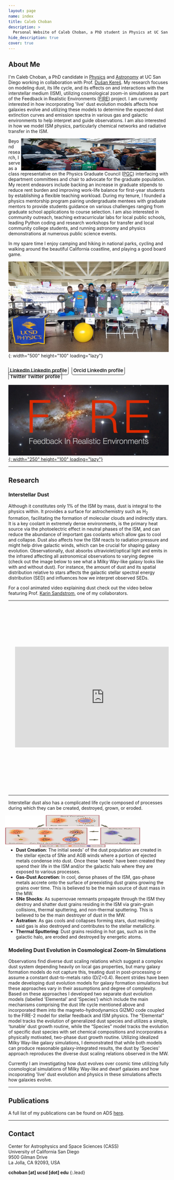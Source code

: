 ```yaml
---
layout: page
name: index
title: Caleb Choban
description: >
  Personal Website of Caleb Choban, a PhD student in Physics at UC San Diego.
hide_description: true
cover: true
---
```

<!-- <script type="text/javascript">
	document.getElementsByClassName("page-title")[0].classList.add("sr-only");
</script> -->

<style type="text/css">
	.page-title {
		position: absolute;
		width: 1px;
  		height: 1px;
  		margin: -1px;
  		border: 0;
  		padding: 0;
  		clip: rect(0 0 0 0);
  		overflow: hidden;
	}
</style>

<h2 class="h1" style="color: {{site.theme_color}}" id="about">About Me </h2>

 I'm Caleb Choban, a PhD candidate in [Physics](https://physics.ucsd.edu/) and [Astronomy](https://astronomy.ucsd.edu/) at UC San Diego working in collaboration with Prof. [Dušan Kereš](https://cass.ucsd.edu/index.php/faculty:Dkeres). My research focuses on modeling dust, its life cycle, and its effects on and interactions with the interstellar medium (ISM), utilizing cosmological zoom-in simulations as part of the Feedback in Realistic Environments ([FIRE](https://fire.northwestern.edu/)) project. I am currently interested in how incorporating 'live' dust evolution models affects how galaxies evolve and utilizing these models to determine the expected dust extinction curves and emission spectra in various gas and galactic environments to help interpret and guide observations. I am also interested in how we model ISM physics, particularly chemical networks and radiative transfer in the ISM. 


<figure>
    <img align="right"  width="500" height="100" src="./assets/img/2019_space_day.jpg">
</figure>

Beyond research, I serve as a class representative on the Physics Graduate Council ([PGC](https://sites.google.com/a/physics.ucsd.edu/physics-graduate-council/)) interfacing with department committees and chair to advocate for the graduate population. My recent endeavors include backing an increase in graduate stipends to reduce rent burden and improving work-life balance for first-year students by establishing a flexible teaching workload. During my tenure, I founded a physics mentorship program pairing undergraduate mentees with graduate mentors to provide students guidance on various challenges ranging from graduate school applications to course selection. I am also interested in community outreach, teaching extracurricular labs for local public schools, leading Python coding and research workshops for transfer and local community college students, and running astronomy and physics demonstrations at numerous public science events.

In my spare time I enjoy camping and hiking in national parks, cycling and walking around the beautiful California coastline, and playing a good board game.


![Expo Day 2020](./assets/img/2020_expo_day.jpg){: width="500" height="100" loading="lazy"} 


<div class="body-social sidebar-social">
  <ul>
    <li> <a href="https://www.linkedin.com/in/cchoban" title="LinkedIn" class="no-mark-external" target="_blank"> <span class="icon-linkedin2"></span> <span aria-hidden="true">LinkedIn </span><span class="sr-only">LinkedIn profile</span></a></li>
    <li> <a href="https://orcid.org/0000-0001-9200-169X" title="Orcid" class="no-mark-external" target="_blank"> <span class="icon-orcid2"></span> <span aria-hidden="true">Orcid </span><span class="sr-only">LinkedIn profile</span></a></li>
    <li> <a href="https://twitter.com/cchoban" title="Twitter" class="no-mark-external" target="_blank"> <span class="icon-twitter"></span> <span aria-hidden="true">Twitter </span><span class="sr-only">Twitter profile</span></a></li>
    
  </ul>
</div>

[![FIRE logo](./assets/img/FIRE_logo.jpg){: width="250" height="100" loading="lazy"}](https://fire.northwestern.edu/)




---
<h2 class="h1" style="color: {{site.theme_color}}" id="research">Research </h2>

<h3 class="h2">Interstellar Dust</h3>


Although it constitutes only 1% of the ISM by mass, dust is integral to the physics within. It provides a surface for astrochemistry such as H<sub>2</sub> formation, facilitating the formation of molecular clouds and indirectly stars. It is a key coolant in extremely dense environments, is the primary heat source via the photoelectric effect in neutral phases of the ISM, and can reduce the abundance of important gas coolants which allow gas to cool and collapse. Dust also affects how the ISM reacts to radiation pressure and might help drive galactic winds, which can be crucial for shaping galaxy evolution. Observationally, dust absorbs ultraviolet/optical light and emits in the infrared affecting all astronomical observations to varying degree (check out the image below to see what a Milky Way-like galaxy looks like with and without dust). For instance, the amount of dust and its spatial distribution relative to stars affects the galactic stellar spectral energy distribution (SED) and influences how we interpret observed SEDs.

For a cool animated video explaining dust check out the video below featuring Prof. [Karin Sandstrom](http://karinsandstrom.github.io/), one of my collaborators.


<!-- Put image and youtube video in a table to make them side by side -->
<table><tr>
<td style="width:50%;background:transparent;border:none;" >
<img width="500" height="600" src="./assets/img/dust_no_dust_galaxy.jpg"></td>
<td style="width:50%;background:transparent;border:none;">
<iframe width="560" height="315" src="https://www.youtube.com/embed/8bRy5VDJsTI" frameborder="0" allow="encrypted-media;" allowfullscreen></iframe></td>
</tr></table>





Interstellar dust also has a complicated life cycle composed of processes during which they can be created, destroyed, grown, or eroded. 

<figure>
    <img align="right" width="600" height="100" src="./assets/img/dust_lifecycle.jpg" style="margin:0px 50px">
</figure>

  * **Dust Creation**: The initial seeds' of the dust population are created in the stellar ejecta of SNe and AGB winds where a portion of ejected metals condense into dust. Once these 'seeds' have been created they spend their life in the ISM and/or the galactic halo where they are exposed to various processes. 
  * **Gas-Dust Accretion**: In cool, dense phases of the ISM, gas-phase metals accrete onto the surface of preexisting dust grains growing the grains over time. This is believed to be the main source of dust mass in the MW. 
  * **SNe Shocks**: As supernovae remnants propagate through the ISM they destroy and shatter dust grains residing in the ISM via grain-grain collisions, thermal sputtering, and non-thermal sputtering. This is believed to be the main destroyer of dust in the MW. 
  * **Astration**: As gas cools and collapses forming stars, dust residing in said gas is also destroyed and contributes to the stellar metallicity. 
  * **Thermal Sputtering**: Dust grains residing in hot gas, such as in the galactic halo, are eroded and destroyed by energetic atoms.


<h3 class="h2">Modeling Dust Evolution in Cosmological Zoom-In Simulations</h3>



Observations find diverse dust scaling relations which suggest a complex dust system depending heavily on local gas properties, but many galaxy formation models do not capture this, treating dust in post-processing or assume a constant dust-to-metals ratio (D/Z=0.4). Recent strides have been made developing dust evolution models for galaxy formation simulations but these approaches vary in their assumptions and degree of complexity. Based on these approaches I developed two separate dust evolution models (labelled 'Elemental’ and 'Species’) which include the main mechanisms comprising the dust life cycle mentioned above and incorporated them into the magneto-hydrodynamics GIZMO code coupled to the FIRE-2 model for stellar feedback and ISM physics. The “Elemental” model tracks the evolution of generalized dust species and utilizes a simple, ‘tunable’ dust growth routine, while the “Species” model tracks the evolution of specific dust species with set chemical compositions and incorporates a physically motivated, two-phase dust growth routine. Utilizing idealized Milky Way-like galaxy simulations, I demonstrated that while both models can produce reasonable galaxy-integrated results, the dust by 'Species' approach reproduces the diverse dust scaling relations observed in the MW.



Currently I am investigating how dust evolves over cosmic time utilizing fully cosmological simulations of Milky Way-like and dwarf galaxies and how incoporating 'live' dust evolution and physics in these simulations affects how galaxies evolve.








<!-- <h3 class="h2">Past Projects</h3>
**FILL IN**    
*Advisor: [Adam Burgasser](https://cass.ucsd.edu/index.php/faculty:Aburgasser)*

Description -->

---
<h2 class="h1" style="color: {{site.theme_color}}" id="publications">Publications </h2>

A full list of my publications can be found on ADS [here](https://ui.adsabs.harvard.edu/public-libraries/-Gcrfa83Qq2xs8ndJylF0A).


<!--   
<h3 class="h2">First Author Publications</h3>



<h3 class="h2">Presentations</h3>
 -->
  

---
<h2 class="h1" style="color: {{site.theme_color}}" id="contact">Contact </h2>



Center for Astrophysics and Space Sciences (CASS)   
University of California San Diego   
9500 Gilman Drive   
La Jolla, CA 92093, USA

**cchoba<!-- tyewcnpy -->n [a<!-- juygv -->t] u<!-- tregbijd -->cs<!-- rzyjide --->d [dot] edu**
{:.lead}


<style type="text/css">
  .body-social > ul {
    display: inline-block;
    list-style-type: none;
    margin-bottom: 0;
    overflow: hidden;
    padding: 0;
  }

  .body-social > ul > li {
    float: left;
    
    /* padding-left: 5px; */
    padding-right: 10px;
    
    /* display: inline-block; */
  }


  .body-social > ul > li > a {
    display: inline;
    text-align: center;
    font-size: 0.95rem;
    font-weight: 600;
    /*width: 3rem;*/
    /*height: 4rem;*/
    padding: 4px;
    
    /* line-height: 3rem; */
    
    text-decoration: none;
    border-width: 1px;
    border-style: solid;
    border-radius: 5px;
    transition: background-color 250ms, color 250ms, text-decoration-color 250ms, border-color 250ms;
    
    /* border-bottom: none; */
  }

  .body-social > ul > li > a:not(.btn):not(.no-hover) {
    border-color: var(--accent-color);
  }

  .body-social > ul > li > a:hover {
    color: white;
    background-color: var(--accent-color);
    border-radius: 5px;
    padding: 4px;
    transition: background-color 250ms, color 250ms, text-decoration-color 250ms, border-color 250ms;
  }
</style>
